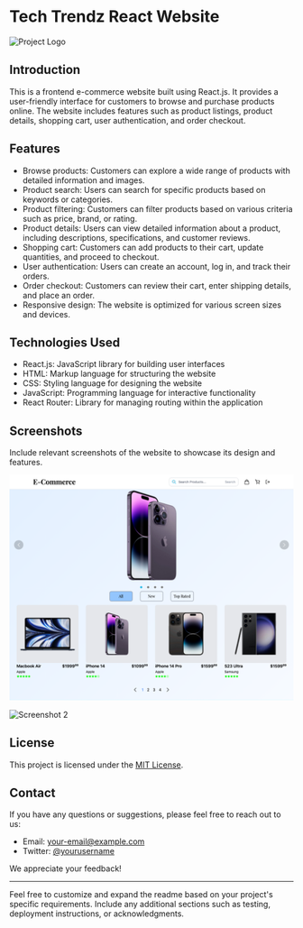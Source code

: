 # Tech Trendz React Website

![Project Logo](./logo.png)

## Introduction

This is a frontend e-commerce website built using React.js. It provides a user-friendly interface for customers to browse and purchase products online. The website includes features such as product listings, product details, shopping cart, user authentication, and order checkout.

## Features

- Browse products: Customers can explore a wide range of products with detailed information and images.
- Product search: Users can search for specific products based on keywords or categories.
- Product filtering: Customers can filter products based on various criteria such as price, brand, or rating.
- Product details: Users can view detailed information about a product, including descriptions, specifications, and customer reviews.
- Shopping cart: Customers can add products to their cart, update quantities, and proceed to checkout.
- User authentication: Users can create an account, log in, and track their orders.
- Order checkout: Customers can review their cart, enter shipping details, and place an order.
- Responsive design: The website is optimized for various screen sizes and devices.

## Technologies Used

- React.js: JavaScript library for building user interfaces
- HTML: Markup language for structuring the website
- CSS: Styling language for designing the website
- JavaScript: Programming language for interactive functionality
- React Router: Library for managing routing within the application

## Screenshots

Include relevant screenshots of the website to showcase its design and features.

![Screenshot 1](../pictures/frontend/HomePage.png)

![Screenshot 2](./screenshots/screenshot2.png)

## License

This project is licensed under the [MIT License](https://opensource.org/licenses/MIT).

## Contact

If you have any questions or suggestions, please feel free to reach out to us:

- Email: your-email@example.com
- Twitter: [@yourusername](https://twitter.com/yourusername)

We appreciate your feedback!

---

Feel free to customize and expand the readme based on your project's specific requirements. Include any additional sections such as testing, deployment instructions, or acknowledgments.